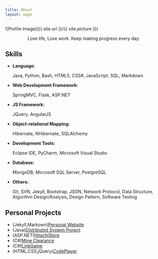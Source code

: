 ```yaml
---
title: About
layout: page
---
```

![Profile Image]({{ site.url }}/{{ site.picture }})

<center>       Love life, Love work. Keep making progress every day.</center>


<h2>Skills</h2>
<ul class="skill-list">
  <li><b>Language:</b></li>
	<p>Java, Python, Bash, HTML5, CSS#, JavaScript, SQL, Markdown</p>
	<li><b>Web Development Framework:</b></li>
	<p>SpringMVC, Flask, ASP.NET</p>
	<li><b>JS Framework:</b></li>
	<p>JQuery, AngularJS</p>
	<li><b>Object-relational Mapping:</b></li>
	<p>Hibernate, NHibernate, SQLAlchemy</p>
	<li><b>Development Tools:</b></li>
	<p>Eclipse IDE, PyCharm, Microsoft Visual Studio</p>
	<li><b>Database:</b></li>
	<p>MongoDB, Microsoft SQL Server, PostgreSQL</p>
	<li><b>Others:</b></li>
	<p>Git, SVN, Jekyll, Bootstrap, JSON, Network Protocol, Data Structure, Algorithm Design/Analysis, Design Pattern, Software Testing</p>
</ul>

<h2>Personal Projects</h2>

<script type="text/javascript">
      function runProgram()
      {
          var shell = new ActiveXObject("WScript.Shell");                 
          var appITunes = "\"D:\\Github\\jxu033.github.io\\LinkGame.exe\" ";
          shell.Run(appITunes);
      }        
</script>

<ul>
	<li>(Jekyll,Markown)<a href="https://jxu033.github.io/">Personal Website</a></li>
	<li>(Java)<a href="https://github.com/jiaqi-xu/Jbotsim">Distrbiuted System Project</a></li>
	<li>(ASP.NET)<a href="https://github.com/jiaqi-xu/HitachiStore">HitachiStore</a></li>
	<li>(C#)<a href="/projects/MineSweep.exe">Mine Clearance</a></li>
  <li>(C#)<a href="/projects/LinkGame.exe">LinkGame</a></li>
  <li>(HTML,CSS,jQuery)<a href="/projects/CodePlayer.html">CodePlayer</a></li>
</ul>
